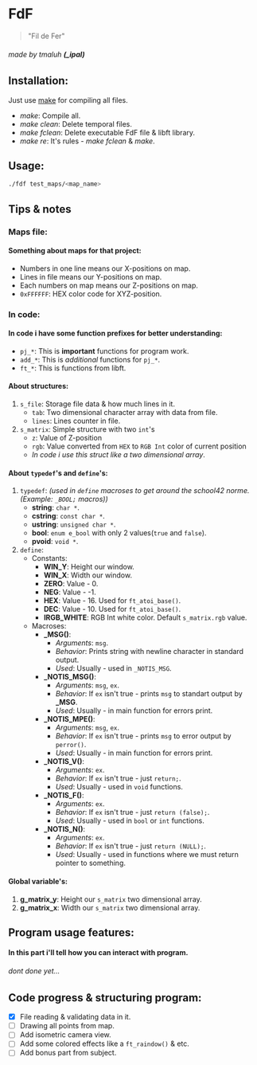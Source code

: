 # FdF
> "Fil de Fer"

###### made by tmaluh __(\_ipal)__

## Installation:

Just use [make](https://en.wikipedia.org/wiki/Makefile) for compiling all files.
- *make*: Compile all.
- *make clean*: Delete temporal files.
- *make fclean*: Delete executable FdF file & libft library.
- *make re*: It's rules - *make fclean* & *make*.

## Usage:

```bash
./fdf test_maps/<map_name>
```



## Tips & notes

### Maps file:

#### Something about maps for that project:

- Numbers in one line means our X-positions on map.
- Lines in file means our Y-positions on map.
- Each numbers on map means our Z-positions on map.
- `0xFFFFFF`: HEX color code for XYZ-position.

### In code:

#### In code i have some function prefixes for better understanding:
- `pj_*`: This is **important** functions for program work.
- `add_*`: This is *additional* functions for `pj_*`.
- `ft_*`: This is functions from libft.

#### About structures:
1. `s_file`: Storage file data & how much lines in it.
	- `tab`: Two dimensional character array with data from file.
	- `lines`: Lines counter in file.
2. `s_matrix`: Simple structure with two `int`'s
	- `z`: Value of Z-position
	- `rgb`: Value converted from `HEX` to `RGB Int` color of current position
	- *In code i use this struct like a two dimensional array*.

#### About `typedef`'s and `define`'s:	
1. `typedef`: *(used in `define` macroses to get around the school42 norme. (Example: `_BOOL;` macros))*
	- **string**: `char *`.
	- **cstring**: `const char *`.
	- **ustring**: `unsigned char *`.
	- **bool**: `enum e_bool` with only 2 values(`true` and `false`).
	- **pvoid**: `void *`.
2. `define`:
	- Constants:
		- **WIN_Y**: Height our window.
		- **WIN_X**: Width our window.
		- **ZERO**: Value - 0.
		- **NEG**: Value - -1.
		- **HEX**: Value - 16. Used for `ft_atoi_base()`.
		- **DEC**: Value - 10. Used for `ft_atoi_base()`.
		- **IRGB_WHITE**: RGB Int white color. Default `s_matrix.rgb` value.
	- Macroses:
		- **\_MSG()**:
			- *Arguments*: `msg`.
			- *Behavior*: Prints string with newline character in standard output.
			- *Used*: Usually - used in `_NOTIS_MSG`.
		- **\_NOTIS_MSG()**:
			- *Arguments*: `msg`, `ex`.
			- *Behavior*: If `ex` isn't true - prints `msg` to standart output by **\_MSG**.
			- *Used*: Usually - in main function for errors print.
		- **\_NOTIS_MPE()**:
			- *Arguments*: `msg`, `ex`.
			- *Behavior*: If `ex` isn't true - prints `msg` to error output by `perror()`.
			- *Used*: Usually - in main function for errors print.
		- **\_NOTIS_V()**:
			- *Arguments*: `ex`.
			- *Behavior*: If `ex` isn't true - just `return;`.
			- *Used*: Usually - used in `void` functions.
		- **\_NOTIS_F()**:
			- *Arguments*: `ex`.
			- *Behavior*: If `ex` isn't true - just `return (false);`.
			- *Used*: Usually - used in `bool` or `int` functions.
		- **\_NOTIS_N()**:
			- *Arguments*: `ex`.
			- *Behavior*: If `ex` isn't true - just `return (NULL);`.
			- *Used*: Usually - used in functions where we must return pointer to something.

#### Global variable's:

1. **g_matrix_y**: Height our `s_matrix` two dimensional array.
2. **g_matrix_x**: Width our `s_matrix` two dimensional array.

## Program usage features:

#### In this part i'll tell how you can interact with program.
###### dont done yet...



## Code progress & structuring program:

 - [x] File reading & validating data in it.
 - [ ] Drawing all points from map.
 - [ ] Add isometric camera view.
 - [ ] Add some colored effects like a `ft_raindow()` & etc.
 - [ ] Add bonus part from subject.

